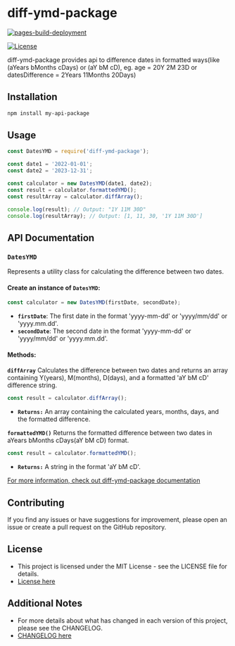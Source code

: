 # diff-ymd-package

[![pages-build-deployment](https://github.com/farhan7reza7/diff-ymd-package/actions/workflows/pages/pages-build-deployment/badge.svg)](https://github.com/farhan7reza7/diff-ymd-package/actions/workflows/pages/pages-build-deployment)

[![License](https://img.shields.io/github/license/farhan7reza7/diff-ymd-package)](https://opensource.org/licenses/MIT)

diff-ymd-package provides api to difference dates in formatted ways(like (aYears bMonths cDays) or (aY bM cD), eg. age = 20Y 2M 23D or datesDifference = 2Years 11Months 20Days)

## Installation

```bash
npm install my-api-package

```

## Usage

```javascript
const DatesYMD = require('diff-ymd-package');

const date1 = '2022-01-01';
const date2 = '2023-12-31';

const calculator = new DatesYMD(date1, date2);
const result = calculator.formattedYMD();
const resultArray = calculator.diffArray();

console.log(result); // Output: "1Y 11M 30D"
console.log(resultArray); // Output: [1, 11, 30, '1Y 11M 30D']

```
## API Documentation  

### `DatesYMD`
Represents a utility class for calculating the difference between two dates.

#### Create an instance of `DatesYMD`:
```javascript
const calculator = new DatesYMD(firstDate, secondDate);

```
- **`firstDate`**: The first date in the format 'yyyy-mm-dd' or 'yyyy/mm/dd' or 'yyyy.mm.dd'.
- **`secondDate`**: The second date in the format 'yyyy-mm-dd' or 'yyyy/mm/dd' or 'yyyy.mm.dd'.


#### Methods:

**`diffArray`**
Calculates the difference between two dates and returns an array containing Y(years), M(months), D(days), and a formatted 'aY bM cD' difference string.

```javascript
const result = calculator.diffArray();

```
- **`Returns:`**
An array containing the calculated years, months, days, and the formatted difference.


**`formattedYMD()`**
Returns the formatted difference between two dates in aYears bMonths cDays(aY bM cD) format.

```javascript
const result = calculator.formattedYMD();

```
- **`Returns:`** A string in the format 'aY bM cD'.


[For more information, check out diff-ymd-package documentation](https://farhan7reza7.github.io/diff-ymd-package/DatesYMD.html)

## Contributing
If you find any issues or have suggestions for improvement, please open an issue or create a pull request on the GitHub repository.

## License
- This project is licensed under the MIT License - see the LICENSE file for details.
- [License here](https://github.com/farhan7reza7/diff-ymd-package/blob/main/LICENSE)

## Additional Notes

- For more details about what has changed in each version of this project, please see the CHANGELOG.
- [CHANGELOG here](https://github.com/farhan7reza7/diff-ymd-package/blob/main/CHANGELOG.md)



